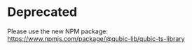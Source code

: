# Deprecated

Please use the new NPM package: https://www.npmjs.com/package/@qubic-lib/qubic-ts-library

